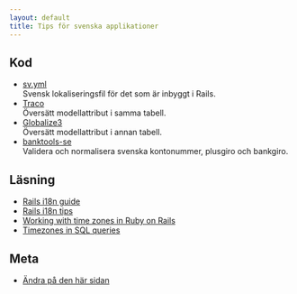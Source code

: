```yaml
---
layout: default
title: Tips för svenska applikationer
---
```


## Kod

* [sv.yml](https://github.com/svenfuchs/rails-i18n/blob/master/rails/locale/sv.yml)
  <br>Svensk lokaliseringsfil för det som är inbyggt i Rails.
* [Traco](https://github.com/barsoom/traco)
  <br>Översätt modellattribut i samma tabell.
* [Globalize3](https://github.com/svenfuchs/globalize3)
  <br>Översätt modellattribut i annan tabell.
* [banktools-se](https://github.com/barsoom/banktools-se)
  <br>Validera och normalisera svenska kontonummer, plusgiro och bankgiro.

## Läsning

* [Rails i18n guide](http://guides.rubyonrails.org/i18n.html)
* [Rails i18n tips](http://henrik.nyh.se/2012/07/rails-i18n-tips/)
* [Working with time zones in Ruby on Rails](http://www.elabs.se/blog/36-working-with-time-zones-in-ruby-on-rails)
* [Timezones in SQL queries](http://henrik.nyh.se/2009/03/time-zones-and-multidimensional-grouping-with-active-record-and-mysql/)

## Meta

* [Ändra på den här sidan](https://github.com/rails-se/rails-se.github.com/edit/master/resources.md)
